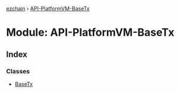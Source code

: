 [ezchain](../README.md) › [API-PlatformVM-BaseTx](api_platformvm_basetx.md)

# Module: API-PlatformVM-BaseTx

## Index

### Classes

* [BaseTx](../classes/api_platformvm_basetx.basetx.md)
